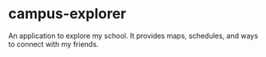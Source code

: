 # campus-explorer
An application to explore my school. It provides maps, schedules, and ways to connect with my friends.

